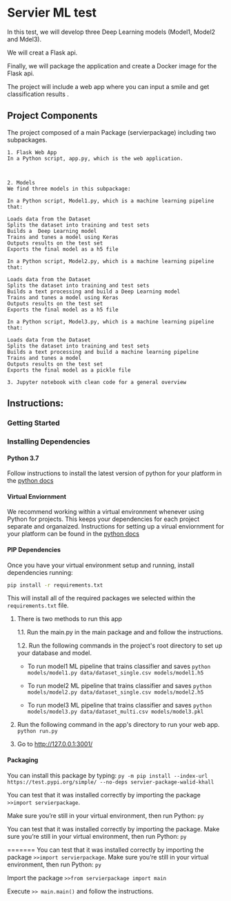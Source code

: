 # Servier ML test
In this test, we will develop three Deep Learning models (Model1, Model2 and Mdel3).

We will creat a Flask api.

Finally, we will package the application and create a Docker image for the Flask api.

The project will include a web app where you can input a smile and get classification results . 

## Project Components
The project composed of a main Package (servierpackage) including two subpackages.

    1. Flask Web App
    In a Python script, app.py, which is the web application.



    2. Models
    We find three models in this subpackage:

    In a Python script, Model1.py, which is a machine learning pipeline that:

    Loads data from the Dataset
    Splits the dataset into training and test sets
    Builds a  Deep Learning model
    Trains and tunes a model using Keras
    Outputs results on the test set
    Exports the final model as a h5 file

    In a Python script, Model2.py, which is a machine learning pipeline that:

    Loads data from the Dataset
    Splits the dataset into training and test sets
    Builds a text processing and build a Deep Learning model
    Trains and tunes a model using Keras
    Outputs results on the test set
    Exports the final model as a h5 file

    In a Python script, Model3.py, which is a machine learning pipeline that:

    Loads data from the Dataset
    Splits the dataset into training and test sets
    Builds a text processing and build a machine learning pipeline
    Trains and tunes a model 
    Outputs results on the test set
    Exports the final model as a pickle file

    3. Jupyter notebook with clean code for a general overview



## Instructions:

### Getting Started

### Installing Dependencies

#### Python 3.7

Follow instructions to install the latest version of python for your platform in the [python docs](https://docs.python.org/3/using/unix.html#getting-and-installing-the-latest-version-of-python)

#### Virtual Enviornment

We recommend working within a virtual environment whenever using Python for projects. This keeps your dependencies for each project separate and organaized. Instructions for setting up a virual enviornment for your platform can be found in the [python docs](https://packaging.python.org/guides/installing-using-pip-and-virtual-environments/)

#### PIP Dependencies

Once you have your virtual environment setup and running, install dependencies running:

```bash
pip install -r requirements.txt
```

This will install all of the required packages we selected within the `requirements.txt` file.



1. There is two methods to run this app


   1.1. Run the main.py in the main package and and follow the instructions.


   1.2. Run the following commands in the project's root directory to set up your database and model.

    - To run model1 ML pipeline that trains classifier and saves
        `python models/model1.py data/dataset_single.csv models/model1.h5`

    - To run model2 ML pipeline that trains classifier and saves
        `python models/model2.py data/dataset_single.csv models/model2.h5`

    - To run model3 ML pipeline that trains classifier and saves
        `python models/model3.py data/dataset_multi.csv models/model3.pkl`

2. Run the following command in the app's directory to run your web app.
    `python run.py`

3. Go to http://127.0.0.1:3001/


#### Packaging


You can install this package by typing:
`py -m pip install --index-url https://test.pypi.org/simple/ --no-deps servier-package-walid-khall`

You can test that it was installed correctly by importing the package `>>import servierpackage`.

Make sure you’re still in your virtual environment, then run Python:  `py`

You can test that it was installed correctly by importing the package. Make sure you’re still in your virtual environment, then run Python:  `py`

=======
You can test that it was installed correctly by importing the package `>>import servierpackage`.
Make sure you’re still in your virtual environment, then run Python:  `py`

Import the package `>>from servierpackage import main`

Execute `>> main.main()` and follow the instructions.

